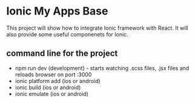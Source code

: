 Ionic My Apps Base
==================

This project will show how to integrate Ionic framework with React. It will also provide some useful componenets for Ionic.

## command line for the project
- npm run dev (development) - starts watching .scss files, .jsx files and reloads browser on port :3000
- ionic platform add (ios or android)
- ionic build (ios or android)
- ionic emulate (ios or android)
